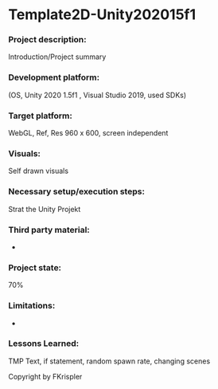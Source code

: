 # Template2D-Unity202015f1

### Project description: 
Introduction/Project summary 

### Development platform: 
(OS, Unity 2020 1.5f1 , Visual Studio 2019, used SDKs)

### Target platform: 
WebGL, Ref, Res 960 x 600, screen independent

### Visuals: 
Self drawn visuals

### Necessary setup/execution steps: 
Strat the Unity Projekt 

### Third party material: 
-

### Project state: 
70%

### Limitations:
-

### Lessons Learned:

TMP Text, if statement, random spawn rate, changing scenes

Copyright by FKrispler
